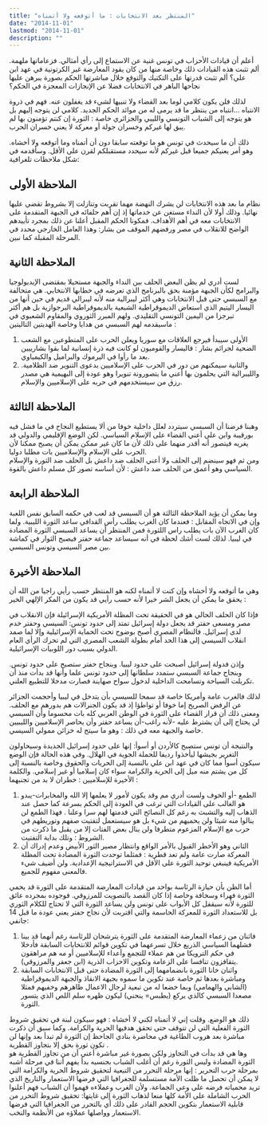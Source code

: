 ```yaml
---
title: "المنتظر بعد الانتخابات : ما أتوقعه ولا أتمناه"
date: "2014-11-01"
lastmod: "2014-11-01"
description: ""
---
```

أعلم أن قيادات الأحزاب في تونس غنية عن الاستماع إلى رأي أمثالي. فزعاماتها ملهمة. ألم تثبت هذه القيادات ذلك وخاصة منها من كان يقود المعارضة غير الكرتونية في عهد ابن علي؟ ألم تثبت قدرتها على التكتيك والتوقع خلال مباشرتها الحكم بصورة يبرهن عليها نجاحها الباهر في الانتخابات فضلا عن الإنجازات المعجزة في الحكم؟

لذلك فلن يكون كلامي لوما بعد القضاء ولا تنبيها لشيء قد يغفلون عنه. فهم في ذروة الانتباه …انتباه من ينتظر ما قد يرمى له من موائد الحكم الجديد. كلامي لن يتوجه إليهم بل هو يتوجه إلى الشباب التونسي والليبي والجزائري خاصة : الثورة إن كنتم تؤمنون بها لم يبق لها غيركم وخسران جولة أو معركة لا يعني خسران الحرب.

ذلك أن ما سيحدث في تونس هو ما توقعته سابقا دون أن أتمناه وما أتوقعه ولا أخشاه. وهو أمر يعنيكم جميعا قبل غيركم لأنه سيحدد مستقبلكم لقرن على الأقل. وسأقدمه في شكل ملاحظات تلغرافية:

## **الملاحظة الأولى**

نظام ما بعد هذه الانتخابات لن يشرك النهضة مهما تقربت وتنازلت إلا بشروط تقضي عليها نهائيا. وذلك أولا لأن النداء مستغن عن خدماتها إذ إن أهم حلفائه في الجبهة المتقدمة على الانتخابات معه في أهم الأهداف. فمكونا الحكم المقبل أعلنا عن ذلك بمجرد تأييدهم الواضح للانقلاب في مصر ورفضهم الموقف من بشار: وهذا العامل الخارجي محدد في المرحلة المقبلة كما نبين.

## **الملاحظة الثانية**

لست أدري لم يظن البعض الحلف بين النداء والجبهة مستحيلا بمقتضى الإيديولوجيا والبرامج لكأن الجبهة مؤمنة بحق بالبرنامج الذي تعرضه في خطابها الانتخابي. هي متحالفة مع السبسي حتى قبل الانتخابات وهي أكثر ليبرالية منه لأنه ليبرالي قديم في حين أنها من اليسار اليتيم الذي استعاض الديموقراطية الشبعية بالديموقراطية البرجوازية بل هم أكثر تبرجزا من اليمين التونسي التقليدي. ولهم المبرر الثوروي والمقاوم الشعبوي في ماسيقدمه لهم السبسي من هدايا وخاصة الهديتين التاليتين :

1. الأولى سيبدأ فيرجع العلاقات مع سوريا ويعلن الحرب على المتطوعين مع الشعب الضحية لجرائم بشار : فاليسار والقوميون لو كانت فيه ذرة إنسانية لما بقوا بشارييين بعد ما رأوا في اليرموك والبراميل والكيمياوي.
2. والثانية سيمكنهم من دور في الحرب على الإسلاميين بدعوى التنوير ضد الظلامية. والليبرالية التي يحلمون بها أعني ما يتصورونة تنويرا وهو عودة إلى البهيمية هي مصدر رزق من سيستخدمهم في حربه على الإسلاميين والإسلام.

## **الملاحظة الثالثة**

وهبنا فرضنا أن السبسي سيتردد لعلل داخلية خوفا من ألا يستطيع النجاح في ما فشل فيه بورقيبة وابن علي أعني القضاء على الإسلام السياسي. لكن الوضع الإقليمي والدولي قد يغريه فيتصور أنه أقدر منهما على ذلك لأن ما كان غير ممكن يمكن أن يصبح ممكنا لأن الحرب على الإسلام والإسلاميين بات مطلبا دوليا.  
ومن ثم فهو سينضم إلى الحلف ولا أعني الحلف ضد داعش بل الحلف ضد الثورة والإسلام السياسي وهو أعمق من الحلف ضد داعش : لأن أساسه تصور كل مسلم داعش بالقوة.

## **الملاحظة الرابعة**

وما يمكن أن يؤيد الملاحظة الثالثة هو أن السبسي قد لعب في حكمه السابق نفس اللعبة وإن في الاتجاه المقابل : فعندما كان الغرب يطلب رأس القدافي ساعد الثورة الليبية. ولما كان الغرب الآن بات يطلب راس اللثورة فمن المنتظر أن يساعد السبسي الثورة المضادة في ليبيا. لذلك لست أشك لحظة في أنه سيساعد جماعة حفتر فيصبح الثوار في كماشة بين مصر السيسي وتونس السبسي.

## **الملاحظة الأخيرة**

وهي ما أتوقعه ولا أخشاه وإن كنت لا أتمناه لكنه هو المنتظر حسب رأيي راجيا من الله أن يحقق ما يمكن أن يجعل الشر خيرا لأنه حسب رأيي قد يكون من المكر الإلهي الخير :

فإذا كان الحلف الحالي هو في الحقيقة تحت المظلة الأمريكية الإسرائيلة فإن الانقلاب في مصر ومسعى حفتر قد يجعل دولة إسرائيل تمتد إلى حدود تونس: السيسي وحفتر خدم لدى إسرائيل. فالنظام المصري أصبح بوضوح تحت الحماية الإسرائيلية وإلا لما صمد انقلاب السيسي إلى هذا الحد أمام بطولة الشعب المصري التي لم تحرك الرأي العام الدولي بسبب دور اللوبيات الإسرائيلية.

وإذن فدولة إسرائيل أصبحت على حدود ليبيا. وبنجاح حفتر ستصبح على حدود تونس. وبنجاح جماعة السبسي ستمدد سلطانها إلى حدود تونس علما وأنها قد بدأت منذ أن تكربلت السياحة وتسامحت الداخلية لدخول سواح صهاينة فصارت مدخلا للتطبيع العلني.

لذلك فالغرب عامة وأمريكا خاصة قد سمحا للسيسي بأن يتدخل في ليبيا وأحجمت الجزائر عن الرفض الصريح إما خوفا أو تواطؤا إذ قد يكون الجنرالات هم بدورهم مع الحلف. ومعنى ذلك أن قرار القضاء على الثورة في الوطن العربي كله بات محسوما وأن السبسي لن يحتاج إلى أن يشترط عليه -لأنه راغب-أن يساعد حفتر وأن يحاصر الإسلاميين والليبيين خاصة والجبهة معه في ذلك : وهو ما سيتح له خزائن ممولي السيسي.

والنتيجة أن تونس ستصبح كالأردن أو أسوأ: إنها على حدود إسرائيل الجديدة وسيحاولون التغرير بجيشها ليأخذوا رديفا للحملة الجوية في الهلال. وفي هذه الحالة فإن الوضع سيكون أسوأ مما كان في عهد ابن علي بالنسبة إلى الحريات والحقوق وخاصة بالنسبة إلى كل من يشتم منه ميل إلى الحرية والكرامة سواء كان إسلاميا أو غير إسلامي. والكلمة الأخيرة للإسلاميين : خطران لا بد من تجنبهما :

1. الطمع -أو الخوف ولست أدري مم وقد يكون لأمور لا يعلمها إلا الله والمخابرات-يبدو هو الغالب على القيادات التي ترغب في العودة إلى الحكم بسرعة كما حصل عند الذهاب إليه والتشبث به رغم كل النصائح التي قدمتها لهم سرا وعلنا . فهذا الطمع لن ينالوا منه شيئا ولن يحميهم من شيء بل هو سيستعمل لتفتيت صفهم وتوريطهم في حرب مع الإسلام المزعوم متطرفا ولن ينال بعض الفتات إلا من يقبل ما ذكرت من الشروط : وتلك بداية التفتيت.
2. الثاني وهو الأخطر القبول بالأمر الواقع وانتظار مصير الثور الأبيض وعدم إدراك أن المعركة صارت عامة ولم تعد قطرية : فمثلما توحدت الثورة المضادة تحت المظلة الأمريكية فينبغي توحيد الثورة على الأقل في الاستراتيجية الإعدادية. ولن أضيف شيء فالمعنى مفهوم للجميع.

أما الظن بأن حيازة الرئاسة بواحد من قيادات المعارضة المتقدمة على الثورة قد يحمي الثورة فهراء وسخافة وخاصة إذا كان القصد بالتصويت للمرزوقي. فوجوده بمجرده عائق للثورة لأنه سيقفل كل الأبواب على تونس ولن يساعد الثورة التي لا تحتاج للكلام الثوري بل للاستعداد الثورة للمعركة الحاسمة والتي اقتربت لأن نجاح حفتر يعني عودة ما قبل 14 جانفي:

1. فاثنان من زعماء المعارضة المتقدمة على الثورة يترشحان للرئاسة رغم أنهما قد بينا فشلهما السياسي الذريع خلال تسرعهما في تكوين قوائم للانتخابات السابقة فأدخلا في حكم الترويكا من هم عملاء للتجمع وأعداء للإسلاميين أو مه هم مراهقون يتقافزون تنافسا على الزعامة وتكوين الاحزاب الذرية (ابن جعفر والمرزوقي).
2. واثنان خانا الثورة بانضمامهما إلى الثورة المضادة حتى قبل الانتخابات السابقة ومباشرة بعدها ثم خاصة عند تكوين ما سموه بجبهة الانقاذ والجبهة الديموقراطية (الشابي والهمامي) وبما خضعا له من تبعية لرجال الاعمال ظاهرهم وخفيهم فمثلا مصعدا السبسي كالذي يركع (يطبس= ينحني) ليكون ظهره سلم اللص الذي يتسور الثورة.

ذلك هو الوضع. وقلت إني لا أتمناه لكني لا أخشاه : فهو سيكون لبنة في تحقيق شروط الثورة الفعلية التي لن تتوقف حتى تحقق هدفيها الحرية والكرامة. وكما سبق أن ذكرت مباشرة بعد هروب الطاغية في محاضرة بنادي الجاحظ إن الثورة لم تبدأ بعد وإنها لن تكون ثورة بحق إلا بتجاوز القطرية .  
وها هي قد بدأت في التجاوز ولكن بصورة غير مباشرة أعني أن من تجاوز القطرية هو الثورة المضادة وليس الثورة رغم أن أغلب الشباب بجنسيه بدأ يفهم أننا في مرحلة أشبه بمرحلة حرب التحرير : إنها مرحلة التحرر من التبعية لتحقيق شروط الحرية والكرامة التي لا يمكن أن تحصل ما ظلت الأمة مستسلمة للجغرافيا التي فرضها الاستعمار والتاريخ الذي تريد محمياته فرضه على وعي الجماعة. ولأن الغرب وعملاءه فهموا أن الشباب فهم أعلنوا الحرب الشاملة على الأمة كلها منعا لذهاب الثورة إلى غايتها: تحقيق شروط التحرر من قابلية الاستعمار بتكوين الحجم القادر على ذلك أي بالتحرر من الجغرافيا التي فرضها الاستعمار وواصلها عملاؤه من الأنظمة والنخب.

###